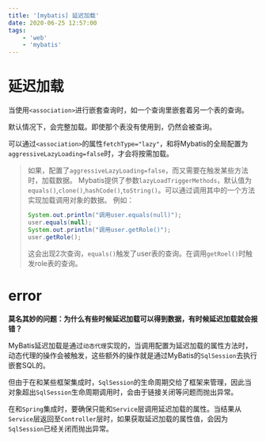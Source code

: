 ```yaml
---
title: '[mybatis] 延迟加载'
date: 2020-06-25 12:57:00
tags:
    - 'web'
    - 'mybatis'
---
```


# 延迟加载

当使用`<association>`进行嵌套查询时，如一个查询里嵌套着另一个表的查询。

默认情况下，会完整加载。即使那个表没有使用到，仍然会被查询。

可以通过`<association>`的属性`fetchType="lazy"`，和将Mybatis的全局配置为`aggressiveLazyLoading=false`时，才会将按需加载。

> 如果，配置了`aggressiveLazyLoading=false`，而又需要在触发某些方法时，加载数据。
> Mybatis提供了参数`lazyLoadTriggerMethods`，默认值为`equals()`,`clone()`,`hashCode()`,`toString()`。可以通过调用其中的一个方法实现加载调用对象的数据。
> 例如：
> ```java
> System.out.println("调用user.equals(null)");
> user.equals(null);
> System.out.println("调用user.getRole()");
> user.getRole();
> ```
> 这会出现2次查询，`equals()`触发了user表的查询。在调用`getRoel()`时触发role表的查询。

# error

**莫名其妙的问题：为什么有些时候延迟加载可以得到数据，有时候延迟加载就会报错？**

MyBatis延迟加载是通过`动态代理`实现的，当调用配置为延迟加载的属性方法时，动态代理的操作会被触发，这些额外的操作就是通过MyBatis的`SqlSession`去执行嵌套SQL的。

但由于在和某些框架集成时，`SqlSession`的生命周期交给了框架来管理，因此当对象超出`SqlSession`生命周期调用时，会由于链接关闭等问题而抛出异常。

在和`Spring`集成时，要确保只能和`Service`层调用延迟加载的属性。当结果从`Service`层返回至`Controller`层时，如果获取延迟加载的属性值，会因为`SqlSession`已经关闭而抛出异常。
